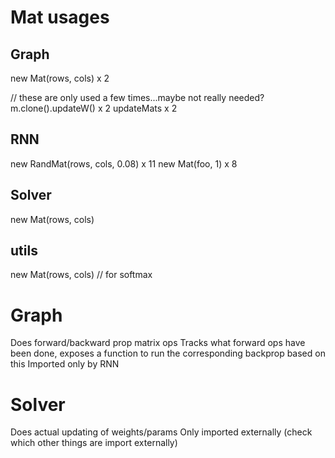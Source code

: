 # Mat usages

## Graph

new Mat(rows, cols) x 2

// these are only used a few times...maybe not really needed?
m.clone().updateW() x 2
updateMats x 2

## RNN

new RandMat(rows, cols, 0.08) x 11
new Mat(foo, 1) x 8

## Solver

new Mat(rows, cols)

## utils

new Mat(rows, cols) // for softmax

# Graph

Does forward/backward prop matrix ops
Tracks what forward ops have been done, exposes a function to run the corresponding backprop based on this
Imported only by RNN

# Solver

Does actual updating of weights/params
Only imported externally (check which other things are import externally)
